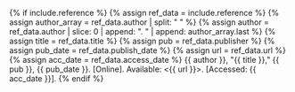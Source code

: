 {% if include.reference %}
  {% assign ref_data = include.reference %}
  {% assign author_array = ref_data.author | split: " " %} 
  {% assign author = ref_data.author | slice: 0 | append: ". " | append: author_array.last %}
  {% assign title = ref_data.title %}
  {% assign pub = ref_data.publisher %}
  {% assign pub_date = ref_data.publish_date %}
  {% assign url = ref_data.url %}
  {% assign acc_date = ref_data.access_date %}
{{ author }}, "{{ title }}," {{ pub }}, {{ pub_date }}. [Online]. Available: <{{ url }}>. [Accessed: {{ acc_date }}].
{% endif %}
